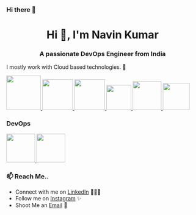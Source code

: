 ### Hi there 👋

<!--
**navin-kumar10/navin-kumar10** is a ✨ _special_ ✨ repository because its `README.md` (this file) appears on your GitHub profile.
-->
<h1 align="center">Hi 👋, I'm Navin Kumar</h1>
<h3 align="center">A passionate DevOps Engineer from India</h3>
I mostly work with Cloud based technologies. 🚀


<p float="left">
  <a href="https://python.org/" target="_blank" >
    <img src="https://media1.giphy.com/media/KAq5w47R9rmTuvWOWa/giphy.gif"  height="90" />
  </a>
  <a href="https://www.docker.com/" target="_blank" >
    <img src="https://raw.githubusercontent.com/itsksaurabh/itsksaurabh/master/assets/docker.gif"  height="80" /> 
  </a>
  
  <a href="https://www.djangoproject.com/" target="_blank" >
    <img src="https://www.edgica.com/wp-content/files/django-logo-big.jpg"  height="80" /> 
  </a>
  
  <a href="https://docs.gitlab.com/ee/ci/" target="_blank" >
    <img src="https://raw.githubusercontent.com/itsksaurabh/itsksaurabh/master/assets/cicd.gif"  height="65" />
  </a>
  <a href="https://kubernetes.io/" target="_blank" >
    <img src="https://miro.medium.com/v2/resize:fit:1000/1*pUfSkjNdpS7i_jE3A8OV6Q.gif"  height="75" />
  </a>
  <a href="https://www.w3.org/wiki/The_web_standards_model_-_HTML_CSS_and_JavaScript" target="_blank" >
    <img src="https://media.licdn.com/dms/image/C4E12AQFGLdQlPRFtlQ/article-cover_image-shrink_600_2000/0/1624644461348?e=2147483647&v=beta&t=GH_YOyKhY3ZwWhF1fOls_FG8hKaEM3qO4FnJCUvYIbw" height="70" />
  </a>
 </p>
  
### DevOps
  
 <p float="left">
  <a href="https://m.do.co/c/3bc2250b7076" target="_blank" >
    <img src="https://raw.githubusercontent.com/itsksaurabh/itsksaurabh/master/assets/do.gif"  height="75" />
  </a> 
  <a href="https://aws.amazon.com/" target="_blank" >
    <img src="https://raw.githubusercontent.com/itsksaurabh/itsksaurabh/master/assets/aws.gif"  height="75" />
  </a>
 </p>

### 📫 Reach Me..

 - Connect with me on [LinkedIn](https://www.linkedin.com/in/navin-kumar-3161a620a/) 👨🏻‍💻
 - Follow me on [Instagram](https://www.instagram.com/__shoot__the__kuruvi__/) ✨
 - Shoot Me an [Email](mailto:navinkumar@kultivateindia.com) 💌
